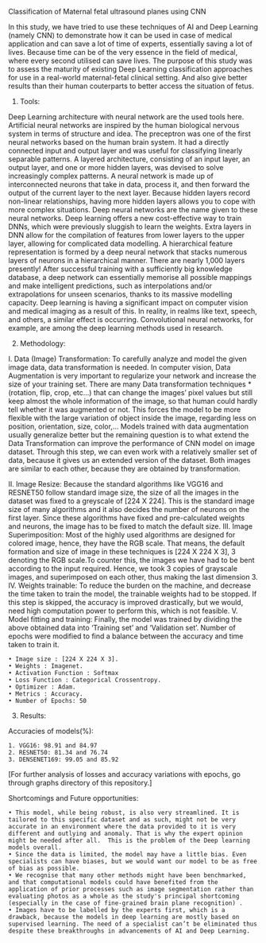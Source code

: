 ﻿Classification of Maternal
fetal ultrasound planes using CNN

In this study, we have tried to use these techniques of AI and Deep Learning
(namely CNN) to demonstrate how it can be used in case of medical application
and can save a lot of time of experts, essentially saving a lot of lives. Because time
can be of the very essence in the field of medical, where every second utilised can
save lives.
The purpose of this study was to assess the maturity of existing Deep
Learning classification approaches for use in a real-world maternal-fetal
clinical setting. And also give better results than their human couterparts to
better access the situation of fetus.

1. Tools:

Deep Learning architecture with neural network are the used tools here. Artificial
neural networks are inspired by the human biological nervous system in terms of
structure and idea.
The preceptron was one of the first neural networks based on the human brain
system. It had a directly connected input and output layer and was useful for
classifying linearly separable patterns.
A layered architecture, consisting of an input layer, an output layer, and one or more hidden layers, was devised to solve increasingly complex patterns.
A neural network is made up of interconnected neurons that take in data, process
it, and then forward the output of the current layer to the next layer. Because
hidden layers record non-linear relationships, having more hidden layers allows
you to cope with more complex situations.
Deep neural networks are the name given to these neural networks.
Deep learning offers a new cost-effective way to train DNNs, which were
previously sluggish to learn the weights.
Extra layers in DNN allow for the compilation of features from lower layers to the upper layer, allowing for complicated data modelling.
A hierarchical feature representation is formed by a deep neural network that
stacks numerous layers of neurons in a hierarchical manner.
There are nearly 1,000 layers presently!
After successful training with a sufficiently big knowledge database, a deep
network can essentially memorise all possible mappings and make intelligent
predictions, such as interpolations and/or extrapolations for unseen scenarios,
thanks to its massive modelling capacity.
Deep learning is having a significant impact on computer vision and medical
imaging as a result of this.
In reality, in realms like text, speech, and others, a similar effect is occurring.
Convolutional neural networks, for example, are among the deep learning
methods used in research.

2. Methodology:

I. Data (Image) Transformation:
To carefully analyze and model the given image data, data transformation is
needed. In computer vision, Data Augmentation is very important to
regularize your network and increase the size of your training set. There are
many Data transformation techniques *(rotation, flip, crop, etc...) that can
change the images’ pixel values but still keep almost the whole information
of the image, so that human could hardly tell whether it was augmented or
not. This forces the model to be more flexible with the large variation of
object inside the image, regarding less on position, orientation, size, color,...
Models trained with data augmentation usually generalize better but the
remaining question is to what extend the Data Transformation can improve
the performance of CNN model on image dataset. Through this step, we can
even work with a relatively smaller set of data, because it gives us an
extended version of the dataset.
Both images are
similar to each
other, because
they are
obtained by
transformation.

II. Image Resize:
Because the standard algorithms like VGG16 and RESNET50 follow
standard image size, the size of all the images in the dataset was fixed to a
greyscale of [224 X 224].
This is the standard image size of many algorithms and it also decides the
number of neurons on the first layer. Since these algorithms have fixed and
pre-calculated weights and neurons, the image has to be fixed to match the
default size.
III. Image Superimposition: Most of the highly used algorithms are designed for
colored image, hence, they have the RGB scale. That means, the default
formation and size of image in these techniques is [224 X 224 X 3], 3
denoting the RGB scale.To counter this, the images we have had to be bent according to the input
required. Hence, we took 3 copies of grayscale images, and superimposed on
each other, thus making the last dimension 3.
IV. Weights trainable: To reduce the burden on the machine, and decrease the
time taken to train the model, the trainable weights had to be stopped. If this
step is skipped, the accuracy is improved drastically, but we would, need
high computation power to perform this, which is not feasible.
V. Model fitting and training: Finally, the model was trained by dividing the
above obtained data into ‘Training set’ and ‘Validation set’. Number of
epochs were modified to find a balance between the accuracy and time taken to train it.



    • Image size : [224 X 224 X 3].
    • Weights : Imagenet.
    • Activation Function : Softmax
    • Loss Function : Categorical Crossentropy.
    • Optimizer : Adam.
    • Metrics : Accuracy.
    • Number of Epochs: 50


3. Results:

Accuracies of models(%):


	1. VGG16: 98.91 and 84.97
	2. RESNET50: 81.34 and 76.74
	3. DENSENET169: 99.05 and 85.92

[For further analysis of losses and accuracy variations with epochs, go through graphs directory of this repository.]





Shortcomings and Future opportunities:

    • This model, while being robust, is also very streamlined. It is tailored to this specific dataset and as such, might not be very accurate in an environment where the data provided to it is very different and outlying and anomaly. That is why the expert opinion might be needed after all.  This is the problem of the Deep learning models overall. 
    • Since the data is limited, the model may have a little bias. Even specialists can have biases, but we would want our model to be as free of bias as possible.	
    • We recognise that many other methods might have been benchmarked, and that computational models could have benefited from the application of prior processes such as image segmentation rather than evaluating photos as a whole as the study's principal shortcoming (especially in the case of fine-grained brain plane recognition) .
    • Images have to be labelled by the experts first, which is a drawback, because the models in deep learning are mostly based on supervised learning. The need of a specialist can’t be eliminated thus despite these breakthroughs in advancements of AI and Deep Learning.
